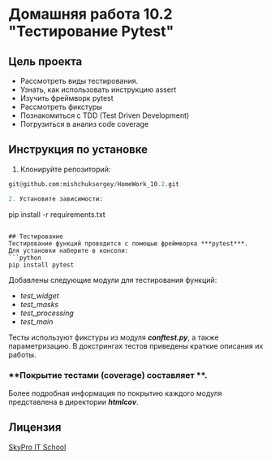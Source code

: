 # Домашняя работа 10.2 "Тестирование Pytest"

## Цель проекта

* Рассмотреть виды тестирования.
* Узнать, как использовать инструкцию assert
* Изучить фреймворк pytest
* Рассмотреть фикстуры
* Познакомиться с TDD (Test Driven Development)
* Погрузиться в анализ code coverage

## Инструкция по установке

1. Клонируйте репозиторий:
```python
git@github.com:mishchuksergey/HomeWork_10.2.git

2. Установите зависимости:
```
pip install -r requirements.txt
```

## Тестирование
Тестирование функций проводится с помощью фреймворка ***pytest***.
Для установки наберите в консоли:
```python
pip install pytest
```

Добавлены следующие модули для тестирования функций:
- *test_widget*
- *test_masks*
- *test_processing*
- *test_main*

Тесты используют фикстуры из модуля ***conftest.py***, а также параметризацию.
В докстрингах тестов приведены краткие описания их работы.

### **Покрытие тестами (coverage) составляет **.
Более подробная информация по покрытию каждого модуля представлена в директории ***htmlcov***.

## Лицензия

[SkyPro IT School](#)
